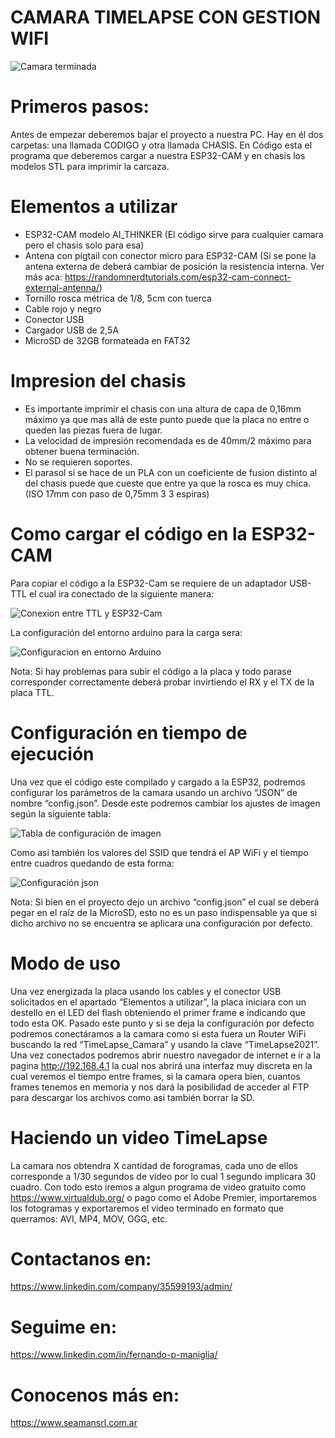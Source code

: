 # CAMARA TIMELAPSE CON GESTION WIFI

![Camara terminada](Final.jpeg)

# Primeros pasos:

Antes de empezar deberemos bajar el proyecto a nuestra PC. Hay en él dos carpetas: una llamada CODIGO y otra llamada CHASIS. En Código esta el programa que deberemos cargar a nuestra ESP32-CAM y en chasis los modelos STL para imprimir la carcaza. 

# Elementos a utilizar

- ESP32-CAM modelo AI_THINKER (El código sirve para cualquier camara pero el chasis solo para esa)
- Antena con pigtail con conector micro para ESP32-CAM (Si se pone la antena externa de deberá cambiar de posición la resistencia interna. Ver más aca: https://randomnerdtutorials.com/esp32-cam-connect-external-antenna/)
- Tornillo rosca métrica de 1/8, 5cm con tuerca
- Cable rojo y negro 
- Conector USB
- Cargador USB de 2,5A
- MicroSD de 32GB formateada en FAT32

# Impresion del chasis

- Es importante imprimir el chasis con una altura de capa de 0,16mm máximo ya que mas allá de este punto puede que la placa no entre o queden las piezas fuera de lugar.
- La velocidad de impresión recomendada es de 40mm/2 máximo para obtener buena terminación.
- No se requieren soportes.
- El parasol si se hace de un PLA con un coeficiente de fusion distinto al del chasis puede que cueste que entre ya que la rosca es muy chica. (ISO 17mm con paso de 0,75mm 3 3 espiras)

# Como cargar el código en la ESP32-CAM

Para copiar el código a la ESP32-Cam se requiere de un adaptador USB-TTL el cual ira conectado de la siguiente manera:

![Conexion entre TTL y ESP32-Cam](Conexionado.jpg)

La configuración del entorno arduino para la carga sera:

![Configuracion en entorno Arduino](Config_Arduino.png)


Nota: Si hay problemas para subir el código a la placa y todo parase corresponder correctamente deberá probar invirtiendo el RX y el TX de la placa TTL.

# Configuración en tiempo de ejecución 

Una vez que el código este compilado y cargado a la ESP32, podremos configurar los parámetros de la camara usando un archivo “JSON” de nombre “config.json”. Desde este podremos cambiar los ajustes de imagen según la siguiente tabla: 

![Tabla de configuración de imagen]( Tabla1.jpg)

Como asi también los valores del SSID que tendrá el AP WiFi y el tiempo entre cuadros quedando de esta forma:

![Configuración json]( Tabla2.jpg)

Nota: Si bien en el proyecto dejo un archivo “config.json” el cual se deberá pegar en el raíz de la MicroSD, esto no es un paso indispensable ya que si dicho archivo no se encuentra se aplicara una configuración por defecto.

# Modo de uso

Una vez energizada la placa usando los cables y el conector USB solicitados en el apartado “Elementos a utilizar”, la placa iniciara con un destello en el LED del flash obteniendo el primer frame e indicando que todo esta OK. Pasado este punto y si se deja la configuración por defecto podremos conectáramos a la camara como si esta fuera un Router WiFi buscando la red “TimeLapse_Camara” y usando la clave “TimeLapse2021”.
Una vez conectados podremos abrir nuestro navegador de internet e ir a la pagina http://192.168.4.1 la cual nos abrirá una interfaz muy discreta en la cual veremos el tiempo entre frames, si la camara opera bien, cuantos frames tenemos en memoria y nos dará la posibilidad de acceder al FTP para descargar los archivos como asi también borrar la SD.

# Haciendo un video TimeLapse

La camara nos obtendra X cantidad de forogramas, cada uno de ellos corresponde a 1/30 segundos de video por lo cual 1 segundo implicara 30 cuadro. Con todo esto iremos a algun programa de video gratuito como https://www.virtualdub.org/ o pago como el Adobe Premier, importaremos los fotogramas y exportaremos el video terminado en formato que querramos: AVI, MP4, MOV, OGG, etc.


# Contactanos en:
https://www.linkedin.com/company/35599193/admin/

# Seguime en:
https://www.linkedin.com/in/fernando-p-maniglia/

# Conocenos más en:
https://www.seamansrl.com.ar
